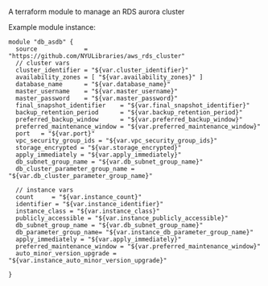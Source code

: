 
A terraform module to manage an RDS aurora cluster

Example module instance:

    module "db_asdb" { 
      source             = "https://github.com/NYULibraries/aws_rds_cluster"
      // cluster vars
      cluster_identifier = "${var.cluster_identifier}"
      availability_zones = [ "${var.availability_zones}" ]
      database_name      = "${var.database_name}"
      master_username    = "${var.master_username}"
      master_password    = "${var.master_password}"
      final_snapshot_identifier    = "${var.final_snapshot_identifier}"
      backup_retention_period      = "${var.backup_retention_period}"
      preferred_backup_window      = "${var.preferred_backup_window}"
      preferred_maintenance_window = "${var.preferred_maintenance_window}"
      port   = "${var.port}"
      vpc_security_group_ids = "${var.vpc_security_group_ids}"
      storage_encrypted = "${var.storage_encrypted}"
      apply_immediately = "${var.apply_immediately}"
      db_subnet_group_name = "${var.db_subnet_group_name}"
      db_cluster_parameter_group_name = "${var.db_cluster_parameter_group_name}"

      // instance vars
      count     = "${var.instance_count}"
      identifier = "${var.instance_identifier}"
      instance_class = "${var.instance_class}"
      publicly_accessible = "${var.instance_publicly_accessible}"
      db_subnet_group_name = "${var.db_subnet_group_name}"
      db_parameter_group_name= "${var.instance_db_parameter_group_name}"
      apply_immediately = "${var.apply_immediately}"
      preferred_maintenance_window = "${var.preferred_maintenance_window}"
      auto_minor_version_upgrade = "${var.instance_auto_minor_version_upgrade}"

    }


